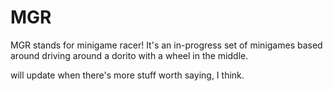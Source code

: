 # MGR
MGR stands for minigame racer! It's an in-progress set of minigames based around driving around a dorito with a wheel in the middle.

will update when there's more stuff worth saying, I think.
